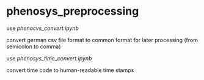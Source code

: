 # phenosys_preprocessing


use *phenocvs_convert.ipynb*

convert german csv file format to common format for later processing (from semicolon to comma)

use *phenosys_time_convert.ipynb*

convert time code to human-readable time stamps

